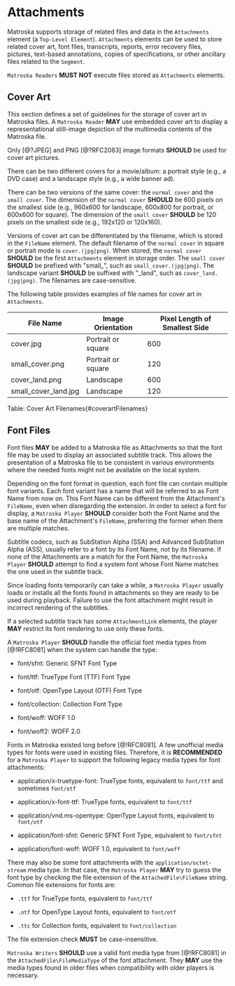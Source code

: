 # Attachments

Matroska supports storage of related files and data in the
`Attachments` element (a `Top-Level Element`).
`Attachments` elements can be used to store related
cover art, font files, transcripts, reports, error recovery files, pictures,
text-based annotations, copies of specifications, or other ancillary files
related to the `Segment`.

`Matroska Readers` **MUST NOT** execute files stored as `Attachments` elements.

## Cover Art

This section defines a set of guidelines for the storage of cover art in
Matroska files.  A `Matroska Reader` **MAY** use embedded
cover art to display a representational still-image depiction of the
multimedia contents of the Matroska file.

Only [@?JPEG] and PNG [@?RFC2083] image formats **SHOULD** be used for cover art pictures.

There can be two different covers for a movie/album: a portrait style (e.g., a DVD case)
and a landscape style (e.g., a wide banner ad).

There can be two versions of the same cover: the `normal cover` and
the `small cover`.  The dimension of the `normal cover`
**SHOULD** be 600 pixels on the smallest side (e.g., 960x600 for
landscape, 600x800 for portrait, or 600x600 for square). The dimension of the
`small cover` **SHOULD** be 120 pixels on the smallest side
(e.g., 192x120 or 120x160).

Versions of cover art can be differentiated by the filename, which is
stored in the `FileName` element. The default filename of the
`normal cover` in square or portrait mode is
`cover.(jpg|png)`. When stored, the `normal cover`
**SHOULD** be the first `Attachments` element in storage
order. The `small cover` **SHOULD** be prefixed with
"small_", such as `small_cover.(jpg|png)`. The landscape variant
**SHOULD** be suffixed with "\_land", such as
`cover_land.(jpg|png)`. The filenames are case-sensitive.

The following table provides examples of file names for cover art in `Attachments`.

| File Name            | Image Orientation  | Pixel Length of Smallest Side |
|----------------------|--------------------|-------------------------------|
| cover.jpg            | Portrait or square | 600                           |
| small_cover.png      | Portrait or square | 120                           |
| cover_land.png       | Landscape          | 600                           |
| small_cover_land.jpg | Landscape          | 120                           |
Table: Cover Art Filenames{#coverartFilenames}

## Font Files

Font files **MAY** be added to a Matroska file as Attachments so that the font file may be used
to display an associated subtitle track. This allows the presentation of a Matroska file to be
consistent in various environments where the needed fonts might not be available on the local system.

Depending on the font format in question, each font file can contain multiple font variants.
Each font variant has a name that  will be referred to as Font Name from now on.
This Font Name can be different from the Attachment's `FileName`, even when disregarding the extension.
In order to select a font for display, a `Matroska Player` **SHOULD** consider both the Font Name
and the base name of the Attachment's `FileName`, preferring the former when there are multiple matches.

Subtitle codecs, such as SubStation Alpha (SSA) and Advanced SubStation Alpha (ASS), usually refer to a font by its Font Name, not by its filename.
If none of the Attachments are a match for the Font Name, the `Matroska Player` **SHOULD**
attempt to find a system font whose Font Name matches the one used in the subtitle track.

Since loading fonts temporarily can take a while, a `Matroska Player` usually
loads or installs all the fonts found in attachments so they are ready to be used during playback.
Failure to use the font attachment might result in incorrect rendering of the subtitles.

If a selected subtitle track has some `AttachmentLink` elements, the player **MAY** restrict its font rendering to use only these fonts.

A `Matroska Player` **SHOULD** handle the official font media types from [@!RFC8081] when the system can handle the type:

* font/sfnt: Generic SFNT Font Type

* font/ttf: TrueType Font (TTF) Font Type

* font/otf: OpenType Layout (OTF) Font Type

* font/collection: Collection Font Type

* font/woff: WOFF 1.0

* font/woff2: WOFF 2.0

Fonts in Matroska existed long before [@!RFC8081]. A few unofficial media types for fonts were used in existing files.
Therefore, it is **RECOMMENDED** for a `Matroska Player` to support the following legacy media types for font attachments:

* application/x-truetype-font: TrueType fonts, equivalent to `font/ttf` and sometimes `font/otf`

* application/x-font-ttf: TrueType fonts, equivalent to `font/ttf`

* application/vnd.ms-opentype: OpenType Layout fonts, equivalent to `font/otf`

* application/font-sfnt: Generic SFNT Font Type, equivalent to `font/sfnt`

* application/font-woff: WOFF 1.0, equivalent to `font/woff`


There may also be some font attachments with the `application/octet-stream` media type.
In that case, the `Matroska Player` **MAY** try to guess the font type by checking the file extension of the `AttachedFile\FileName` string.
Common file extensions for fonts are:

* `.ttf` for TrueType fonts, equivalent to `font/ttf`

* `.otf` for OpenType Layout fonts, equivalent to `font/otf`

* `.ttc` for Collection fonts, equivalent to `font/collection`

The file extension check **MUST** be case-insensitive.

`Matroska Writers` **SHOULD** use a valid font media type from [@!RFC8081] in the `AttachedFile\FileMediaType` of the font attachment.
They **MAY** use the media types found in older files when compatibility with older players is necessary.


